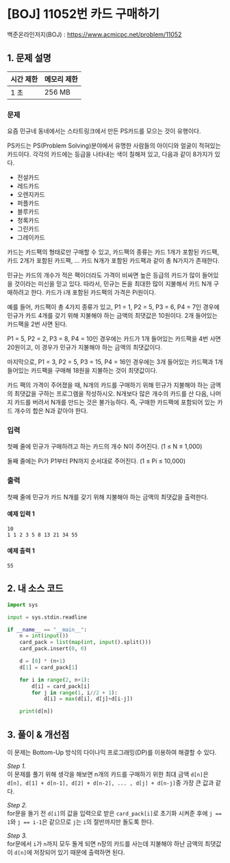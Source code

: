 # [BOJ] 11052번 카드 구매하기

백준온라인저지(BOJ) :  https://www.acmicpc.net/problem/11052



## 1. 문제 설명

| 시간 제한 | 메모리 제한 | 
| :-------- | :---------- |
| 1 초      | 256 MB      | 

### 문제

요즘 민규네 동네에서는 스타트링크에서 만든 PS카드를 모으는 것이 유행이다.

PS카드는 PS(Problem Solving)분야에서 유명한 사람들의 아이디와 얼굴이 적혀있는 카드이다. 각각의 카드에는 등급을 나타내는 색이 칠해져 있고, 다음과 같이 8가지가 있다.

- 전설카드
- 레드카드
- 오렌지카드
- 퍼플카드
- 블루카드
- 청록카드
- 그린카드
- 그레이카드

카드는 카드팩의 형태로만 구매할 수 있고, 카드팩의 종류는 카드 1개가 포함된 카드팩, 카드 2개가 포함된 카드팩, ... 카드 N개가 포함된 카드팩과 같이 총 N가지가 존재한다.

민규는 카드의 개수가 적은 팩이더라도 가격이 비싸면 높은 등급의 카드가 많이 들어있을 것이라는 미신을 믿고 있다. 따라서, 민규는 돈을 최대한 많이 지불해서 카드 N개 구매하려고 한다. 카드가 i개 포함된 카드팩의 가격은 Pi원이다.

예를 들어, 카드팩이 총 4가지 종류가 있고, P1 = 1, P2 = 5, P3 = 6, P4 = 7인 경우에 민규가 카드 4개를 갖기 위해 지불해야 하는 금액의 최댓값은 10원이다. 2개 들어있는 카드팩을 2번 사면 된다.

P1 = 5, P2 = 2, P3 = 8, P4 = 10인 경우에는 카드가 1개 들어있는 카드팩을 4번 사면 20원이고, 이 경우가 민규가 지불해야 하는 금액의 최댓값이다.

마지막으로, P1 = 3, P2 = 5, P3 = 15, P4 = 16인 경우에는 3개 들어있는 카드팩과 1개 들어있는 카드팩을 구매해 18원을 지불하는 것이 최댓값이다.

카드 팩의 가격이 주어졌을 때, N개의 카드를 구매하기 위해 민규가 지불해야 하는 금액의 최댓값을 구하는 프로그램을 작성하시오. N개보다 많은 개수의 카드를 산 다음, 나머지 카드를 버려서 N개를 만드는 것은 불가능하다. 즉, 구매한 카드팩에 포함되어 있는 카드 개수의 합은 N과 같아야 한다.

### 입력

첫째 줄에 민규가 구매하려고 하는 카드의 개수 N이 주어진다. (1 ≤ N ≤ 1,000)

둘째 줄에는 Pi가 P1부터 PN까지 순서대로 주어진다. (1 ≤ Pi ≤ 10,000)

### 출력

첫째 줄에 민규가 카드 N개를 갖기 위해 지불해야 하는 금액의 최댓값을 출력한다.

#### 예제 입력 1

```
10
1 1 2 3 5 8 13 21 34 55
```

#### 예제 출력 1

```
55
```


## 2. 내 소스 코드

```python
import sys

input = sys.stdin.readline

if __name__ == "__main__":
    n = int(input())
    card_pack = list(map(int, input().split()))
    card_pack.insert(0, 0)

    d = [0] * (n+1)
    d[1] = card_pack[1]

    for i in range(2, n+1):
        d[i] = card_pack[i]
        for j in range(1, i//2 + 1):
            d[i] = max(d[i], d[j]+d[i-j])

    print(d[n])
```



## 3. 풀이 & 개선점

이 문제는 Bottom-Up 방식의 다이나믹 프로그래밍(DP)를 이용하여 해결할 수 있다.

_Step 1._  
이 문제를 풀기 위해 생각을 해보면 n개의 카드를 구매하기 위한 최대 금액 `d[n]`은 `d[n], d[1] + d[n-1], d[2] + d[n-2], ... , d[j] + d[n-j]`중 가장 큰 값과 같다.

_Step 2._  
for문을 돌기 전 `d[i]`의 값을 입력으로 받은 `card_pack[i]`로 초기화 시켜준 후에 `j == 1`와 `j == i-1`은 같으므로 `j`는 `i`의 절반까지만 돌도록 한다.

_Step 3._  
for문에서 `i`가 `n`까지 모두 돌게 되면 n장의 카드를 사는데 지불해야 하난 금액의 최댓값이 `d[n]`에 저장되어 있기 때문에 출력하면 된다.